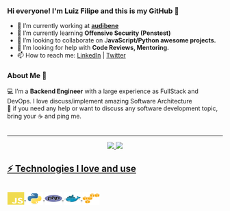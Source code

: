 ### Hi everyone! I'm Luiz Filipe and this is my GitHub 🚀

- 🔭 I’m currently working at [**audibene**](https://github.com/Audibene-GMBH)
- 🌱 I’m currently learning **Offensive Security (Penstest)**
- 👯 I’m looking to collaborate on J**avaScript/Python awesome projects.**
- 🤔 I’m looking for help with **Code Reviews, Mentoring.**
- 📫 How to reach me: [LinkedIn](https://www.linkedin.com/in/luizfilipemoresco/) | [Twitter](https://twitter.com/luizfmoresco)


### About Me 🚀
💻 I’m a **Backend Engineer** with a large experience as FullStack and DevOps. I love discuss/implement amazing Software Architecture</br>
💬 if you need any help or want to discuss any software development topic, bring your ☕ and ping me. </br></br>
   
<hr />

<div align="center">
  <a href="https://github.com/vandaimer">
  <img height="180em" src="https://github-readme-stats.vercel.app/api?username=vandaimer&show_icons=true&theme=gradient&include_all_commits=true&count_private=true"/>
  <img height="180em" src="https://github-readme-stats.vercel.app/api/top-langs/?username=vandaimer&layout=compact&langs_count=7&theme=gradient"/>
</div>

## ⚡ Technologies I love and use
  
<div style="display: inline_block"><br>
  <img align="center" alt="js" height="30" width="40" src="https://raw.githubusercontent.com/devicons/devicon/master/icons/javascript/javascript-plain.svg">
  <img align="center" alt="Python" height="30" width="40"  src="https://raw.githubusercontent.com/devicons/devicon/master/icons/python/python-original.svg" /> 
  <img align="center" alt="PHP" height="30" width="40"  src="https://raw.githubusercontent.com/devicons/devicon/master/icons/php/php-original.svg" />
  <img align="center" alt="Docker" height="30" width="40" src="https://raw.githubusercontent.com/devicons/devicon/master/icons/docker/docker-original.svg">
  <img align="center" alt="AWS" height="30" width="40" src="https://raw.githubusercontent.com/devicons/devicon/master/icons/amazonwebservices/amazonwebservices-original.svg">
</div>
